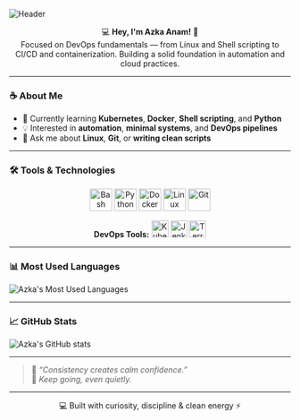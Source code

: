 ![Header](https://capsule-render.vercel.app/api?type=waving&color=0:b58d6b,100:f6f1eb&height=220&section=header&text=Azka%20Anam%20⚙️%20DevOps%20Learner&fontColor=5a4633&fontSize=45&fontAlignY=35&fontAlign=50&desc=Exploring%20Automation%20%7C%20Shell%20Scripting%20%7C%20Linux%20%7C%20Cloud%20Essentials&descAlignY=55&descAlign=50)

<p align="center">
  💻 <b>Hey, I'm Azka Anam!</b> 🤎<br>
Focused on DevOps fundamentals — from Linux and Shell scripting to CI/CD and containerization.  
Building a solid foundation in automation and cloud practices.
</p>

---

### ☕ About Me  
- 🌱 Currently learning **Kubernetes**, **Docker**, **Shell scripting**, and **Python**  
- 💡 Interested in **automation**, **minimal systems**, and **DevOps pipelines**  
- 💬 Ask me about **Linux**, **Git**, or **writing clean scripts**  

---

### 🛠️ Tools & Technologies  

<p align="center">
  <img alt="Bash" src="https://img.shields.io/badge/Bash-b58d6b?style=for-the-badge&logo=gnu-bash&logoColor=white&labelColor=f6f1eb" height="40" />
  <img alt="Python" src="https://img.shields.io/badge/Python-f6f1eb?style=for-the-badge&logo=python&logoColor=b58d6b&labelColor=b58d6b" height="40" />
  <img alt="Docker" src="https://img.shields.io/badge/Docker-f2e6d8?style=for-the-badge&logo=docker&logoColor=5a4633&labelColor=b58d6b" height="40" />
  <img alt="Linux" src="https://img.shields.io/badge/Linux-b58d6b?style=for-the-badge&logo=linux&logoColor=white&labelColor=f6f1eb" height="40" />
  <img alt="Git" src="https://img.shields.io/badge/Git-f6f1eb?style=for-the-badge&logo=git&logoColor=b58d6b&labelColor=b58d6b" height="40" />
</p>

<p align="center">
  <b>DevOps Tools:</b>
  <img alt="Kubernetes" src="https://img.shields.io/badge/Kubernetes-f6f1eb?style=for-the-badge&logo=kubernetes&logoColor=b58d6b&labelColor=b58d6b" height="30" />
  <img alt="Jenkins" src="https://img.shields.io/badge/Jenkins-f6f1eb?style=for-the-badge&logo=jenkins&logoColor=b58d6b&labelColor=b58d6b" height="30" />
  <img alt="Terraform" src="https://img.shields.io/badge/Terraform-f6f1eb?style=for-the-badge&logo=terraform&logoColor=b58d6b&labelColor=b58d6b" height="30" />
</p>

---

### 📊 Most Used Languages  
![Azka's Most Used Languages](https://github-readme-stats.vercel.app/api/top-langs/?username=azka-anam&layout=compact&theme=tokyonight&langs_count=6&title_color=b58d6b&text_color=5a4633)

---

### 📈 GitHub Stats  
![Azka's GitHub stats](https://github-readme-stats.vercel.app/api?username=azka-anam&show_icons=true&title_color=b58d6b&icon_color=b58d6b&text_color=5a4633&bg_color=f6f1eb)

---

> 🌿 *“Consistency creates calm confidence.”*  
> 🤍 *Keep going, even quietly.*  

---

<p align="center">💻 Built with curiosity, discipline & clean energy ⚡</p>
